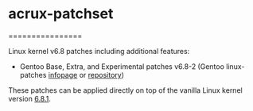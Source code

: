 # acrux-patchset
================

Linux kernel v6.8 patches including additional features:

- Gentoo Base, Extra, and Experimental patches v6.8-2 (Gentoo linux-patches [infopage](http://dev.gentoo.org/~mpagano/genpatches/) or [repository](https://gitweb.gentoo.org/proj/linux-patches.git))

These patches can be applied directly on top of the vanilla Linux kernel version [6.8.1](https://cdn.kernel.org/pub/linux/kernel/v6.x/linux-6.8.1.tar.xz).
